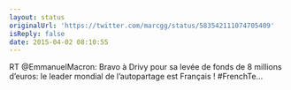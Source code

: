 ```yaml
---
layout: status
originalUrl: 'https://twitter.com/marcgg/status/583542111074705409'
isReply: false
date: 2015-04-02 08:10:55
---
```


RT @EmmanuelMacron: Bravo à Drivy pour sa levée de fonds de 8 millions d’euros: le leader mondial de l’autopartage est Français ! #FrenchTe…
